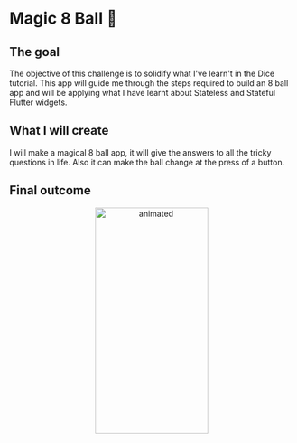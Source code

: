 # Magic 8 Ball 🎱

## The goal

The objective of this challenge is to solidify what I've learn't in the Dice tutorial. This app will guide me through the steps required to build an 8 ball app and will be applying what I have learnt about Stateless and Stateful Flutter widgets.

## What I will create

I will make a magical 8 ball app, it will give the answers to all the tricky questions in life. Also it can make the ball change at the press of a button.

## Final outcome

<p align="center">
  <img src="https://github.com/londonappbrewery/Images/blob/master/8-ball-flutter-gif.gif" width="200" height="400" alt="animated" />
</p>


